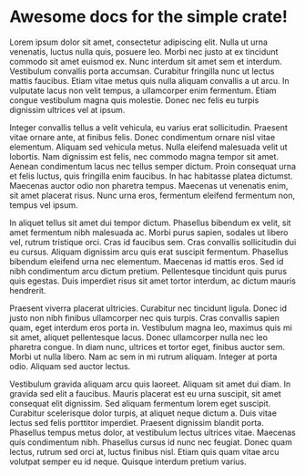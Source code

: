 # Awesome docs for the simple crate!

Lorem ipsum dolor sit amet, consectetur adipiscing elit. Nulla ut urna
venenatis, luctus nulla quis, posuere leo. Morbi nec justo at ex tincidunt
commodo sit amet euismod ex. Nunc interdum sit amet sem et interdum. Vestibulum
convallis porta accumsan. Curabitur fringilla nunc ut lectus mattis faucibus.
Etiam vitae metus quis nulla aliquam convallis a ut arcu. In vulputate lacus
non velit tempus, a ullamcorper enim fermentum. Etiam congue vestibulum magna
quis molestie. Donec nec felis eu turpis dignissim ultrices vel at ipsum.

Integer convallis tellus a velit vehicula, eu varius erat sollicitudin.
Praesent vitae ornare ante, at finibus felis. Donec condimentum ornare nisl
vitae elementum. Aliquam sed vehicula metus. Nulla eleifend malesuada velit ut
lobortis. Nam dignissim est felis, nec commodo magna tempor sit amet. Aenean
condimentum lacus nec tellus semper dictum. Proin consequat urna et felis
luctus, quis fringilla enim faucibus. In hac habitasse platea dictumst.
Maecenas auctor odio non pharetra tempus. Maecenas ut venenatis enim, sit amet
placerat risus. Nunc urna eros, fermentum eleifend fermentum non, tempus vel
ipsum.

In aliquet tellus sit amet dui tempor dictum. Phasellus bibendum ex velit, sit
amet fermentum nibh malesuada ac. Morbi purus sapien, sodales ut libero vel,
rutrum tristique orci. Cras id faucibus sem. Cras convallis sollicitudin dui eu
cursus. Aliquam dignissim arcu quis erat suscipit fermentum. Phasellus bibendum
eleifend urna nec elementum. Maecenas id mattis eros. Sed id nibh condimentum
arcu dictum pretium. Pellentesque tincidunt quis purus quis egestas. Duis
imperdiet risus sit amet tortor interdum, ac dictum mauris hendrerit.

Praesent viverra placerat ultricies. Curabitur nec tincidunt ligula. Donec id
justo non nibh finibus ullamcorper nec quis turpis. Cras convallis sapien quam,
eget interdum eros porta in. Vestibulum magna leo, maximus quis mi sit amet,
aliquet pellentesque lacus. Donec ullamcorper nulla nec leo pharetra congue. In
diam nunc, ultrices et tortor eget, finibus auctor sem. Morbi ut nulla libero.
Nam ac sem in mi rutrum aliquam. Integer at porta odio. Aliquam sed auctor
lectus.

Vestibulum gravida aliquam arcu quis laoreet. Aliquam sit amet dui diam. In
gravida sed elit a faucibus. Mauris placerat est eu urna suscipit, sit amet
consequat elit dignissim. Sed aliquam fermentum lorem eget suscipit. Curabitur
scelerisque dolor turpis, at aliquet neque dictum a. Duis vitae lectus sed
felis porttitor imperdiet. Praesent dignissim blandit porta. Phasellus tempus
metus dolor, at vestibulum lectus ultrices vitae. Maecenas quis condimentum
nibh. Phasellus cursus id nunc nec feugiat. Donec quam lectus, rutrum sed orci
at, luctus finibus nisl. Etiam quis quam vitae arcu volutpat semper eu id
neque. Quisque interdum pretium varius.


